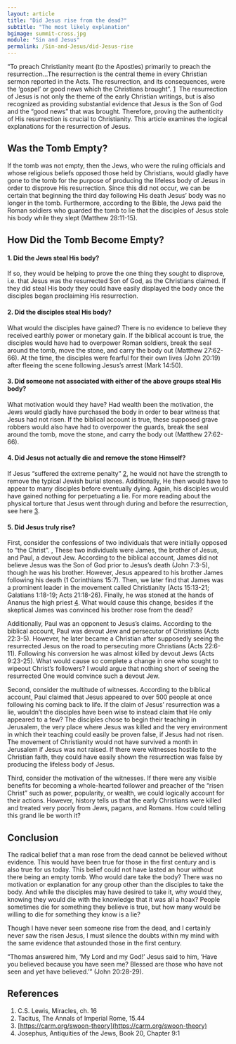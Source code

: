 ```yaml
---
layout: article
title: "Did Jesus rise from the dead?"
subtitle: "The most likely explanation"
bgimage: summit-cross.jpg
module: "Sin and Jesus"
permalink: /Sin-and-Jesus/did-Jesus-rise
---
```


“To preach Christianity meant (to the Apostles) primarily to preach the resurrection…The resurrection is the central theme in every Christian sermon reported in the Acts. The resurrection, and its consequences, were the ‘gospel’ or good news which the Christians brought”. [1]({{page.permalink}}/#References)
​
The resurrection of Jesus is not only the theme of the early Christian writings, but is also recognized as providing substantial evidence that Jesus is the Son of God and the “good news” that was brought. Therefore, proving the authenticity of His resurrection is crucial to Christianity. This article examines the logical explanations for the resurrection of Jesus.
 
## Was the Tomb Empty?
If the tomb was not empty, then the Jews, who were the ruling officials and whose religious beliefs opposed those held by Christians, would gladly have gone to the tomb for the purpose of producing the lifeless body of Jesus in order to disprove His resurrection. Since this did not occur, we can be certain that beginning the third day following His death Jesus’ body was no longer in the tomb. Furthermore, according to the Bible, the Jews paid the Roman soldiers who guarded the tomb to lie that the disciples of Jesus stole his body while they slept (Matthew 28:11-15).
 
## How Did the Tomb Become Empty?

####  **1. Did the Jews steal His body?** 
If so, they would be helping to prove the one thing they sought to disprove, i.e. that Jesus was the resurrected Son of God, as the Christians claimed. If they did steal His body they could have easily displayed the body once the disciples began proclaiming His resurrection.
 
####  **2. Did the disciples steal His body?**
What would the disciples have gained? There is no evidence to believe they received earthly power or monetary gain. If the biblical account is true, the disciples would have had to overpower Roman soldiers, break the seal around the tomb, move the stone, and carry the body out (Matthew 27:62-66). At the time, the disciples were fearful for their own lives (John 20:19) after fleeing the scene following Jesus’s arrest (Mark 14:50).
 
####  **3. Did someone not associated with either of the above groups steal His body?**
What motivation would they have? Had wealth been the motivation, the Jews would gladly have purchased the body in order to bear witness that Jesus had not risen. If the biblical account is true, these supposed grave robbers would also have had to overpower the guards, break the seal around the tomb, move the stone, and carry the body out (Matthew 27:62-66).
 
####  **4. Did Jesus not actually die and remove the stone Himself?**
If Jesus “suffered the extreme penalty” [2]({{page.permalink}}/#References), he would not have the strength to remove the typical Jewish burial stones. Additionally, He then would have to appear to many disciples before eventually dying. Again, his disciples would have gained nothing for perpetuating a lie. For more reading about the physical torture that Jesus went through during and before the resurrection, see here [3]({{page.permalink}}/#References).
 
####  **5. Did Jesus truly rise?**
First, consider the confessions of two individuals that were initially opposed to “the Christ”. , These two individuals were James, the brother of Jesus, and Paul, a devout Jew. According to the biblical account, James did not believe Jesus was the Son of God prior to Jesus’s death (John 7:3-5), though he was his brother. However, Jesus appeared to his brother James following his death (1 Corinthians 15:7). Then, we later find that James was a prominent leader in the movement called Christianity (Acts 15:13-21; Galatians 1:18-19; Acts 21:18-26). Finally, he was stoned at the hands of Ananus the high priest [4]({{page.permalink}}/#References). What would cause this change, besides if the skeptical James was convinced his brother rose from the dead?
 
Additionally, Paul was an opponent to Jesus’s claims. According to the biblical account, Paul was devout Jew and persecutor of Christians (Acts 22:3-5). However, he later became a Christian after supposedly seeing the resurrected Jesus on the road to persecuting more Christians (Acts 22:6-11). Following his conversion he was almost killed by devout Jews (Acts 9:23-25). What would cause so complete a change in one who sought to wipeout Christ’s followers? I would argue that nothing short of seeing the resurrected One would convince such a devout Jew.
 
Second, consider the multitude of witnesses. According to the biblical account, Paul claimed that Jesus appeared to over 500 people at once following his coming back to life. If the claim of Jesus’ resurrection was a lie, wouldn’t the disciples have been wise to instead claim that He only appeared to a few? The disciples chose to begin their teaching in Jerusalem, the very place where Jesus was killed and the very environment in which their teaching could easily be proven false, if Jesus had not risen. The movement of Christianity would not have survived a month in Jerusalem if Jesus was not raised. If there were witnesses hostile to the Christian faith, they could have easily shown the resurrection was false by producing the lifeless body of Jesus.
 
Third, consider the motivation of the witnesses. If there were any visible benefits for becoming a whole-hearted follower and preacher of the “risen Christ” such as power, popularity, or wealth, we could logically account for their actions. However, history tells us that the early Christians were killed and treated very poorly from Jews, pagans, and Romans. How could telling this grand lie be worth it?
​

## Conclusion
The radical belief that a man rose from the dead cannot be believed without evidence. This would have been true for those in the first century and is also true for us today. This belief could not have lasted an hour without there being an empty tomb. Who would dare take the body? There was no motivation or explanation for any group other than the disciples to take the body. And while the disciples may have desired to take it, why would they, knowing they would die with the knowledge that it was all a hoax? People sometimes die for something they believe is true, but how many would be willing to die for something they know is a lie?
 
Though I have never seen someone rise from the dead, and I certainly never saw the risen Jesus, I must silence the doubts within my mind with the same evidence that astounded those in the first century.
 
“Thomas answered him, ‘My Lord and my God!’ Jesus said to him, ‘Have you believed because you have seen me? Blessed are those who have not seen and yet have believed.’” (John 20:28-29).
​

## References <a id="References"></a>
1. C.S. Lewis, Miracles, ch. 16
2. Tacitus, The Annals of Imperial Rome, 15.44
3. [https://carm.org/swoon-theory](https://carm.org/swoon-theory)
4. Josephus, Antiquities of the Jews, Book 20, Chapter 9:1
​